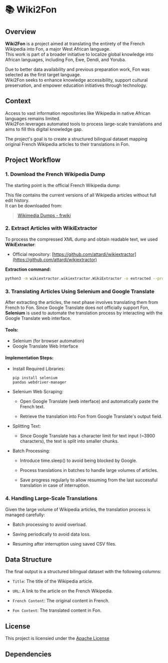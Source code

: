 # 📚 Wiki2Fon

## Overview

**Wiki2Fon** is a project aimed at translating the entirety of the French Wikipedia into Fon, a major West African language.  
This work is part of a broader initiative to localize global knowledge into African languages, including Fon, Ewe, Dendi, and Yoruba.

Due to better data availability and previous preparation work, Fon was selected as the first target language.  
Wiki2Fon seeks to enhance knowledge accessibility, support cultural preservation, and empower education initiatives through technology.

## Context

Access to vast information repositories like Wikipedia in native African languages remains limited.  
Wiki2Fon leverages automated tools to process large-scale translations and aims to fill this digital knowledge gap.

The project's goal is to create a structured bilingual dataset mapping original French Wikipedia articles to their translations in Fon.

## Project Workflow

### 1. Download the French Wikipedia Dump

The starting point is the official French Wikipedia dump:


This file contains the current versions of all Wikipedia articles without full edit history.  
It can be downloaded from:  
> [Wikimedia Dumps - frwiki](https://dumps.wikimedia.org/frwiki/latest/frwiki-latest-pages-articles.xml.bz2)

### 2. Extract Articles with WikiExtractor

To process the compressed XML dump and obtain readable text, we used **WikiExtractor**:

- Official repository: [https://github.com/attardi/wikiextractor](https://github.com/attardi/wikiextractor)

**Extraction command:**

```bash
python3 -m wikiextractor.wikiextractor.WikiExtractor -o extracted --processes 2 --no-templates PATH_TO_YOUR_DUMP/frwiki-latest-pages-articles.xml.bz2
```

### 3. Translating Articles Using Selenium and Google Translate

After extracting the articles, the next phase involves translating them from French to Fon. Since Google Translate does not officially support Fon, **Selenium** is used to automate the translation process by interacting with the Google Translate web interface.

#### Tools:

- Selenium (for browser automation)
- Google Translate Web Interface

#### Implementation Steps:
- Install Required Libraries:

    ```
    pip install selenium 
    pandas webdriver-manager
    ```
- Selenium Web Scraping:
    
    - Open Google Translate (web interface) and automatically paste the French text.

    - Retrieve the translation into Fon from Google Translate's output field.


- Splitting Text:

    - Since Google Translate has a character limit for text input (~3900 characters), the text is split into smaller chunks.

- Batch Processing:

    - Introduce time.sleep() to avoid being blocked by Google.

    - Process translations in batches to handle large volumes of articles.

    - Save progress regularly to allow resuming from the last successful translation in case of interruption.


### 4.  Handling Large-Scale Translations
Given the large volume of Wikipedia articles, the translation process is managed carefully:


- Batch processing to avoid overload.

- Saving periodically to avoid data loss.

- Resuming after interruption using saved CSV files.

## Data Structure
The final output is a structured bilingual dataset with the following columns:

- ```Title```: The title of the Wikipedia article.

- ```URL```: A link to the article on the French Wikipedia.

- ```French Content```: The original content in French.

- ```Fon Content```: The translated content in Fon.

## License

This project is licensied under the [Apache License](LICENSE)

## Dependencies